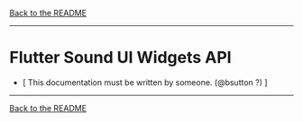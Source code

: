 [Back to the README](../README.md#flutter-sound-api)

-----------------------------------------------------------------------------------------------------------------------

# Flutter Sound UI Widgets API

* [ This documentation must be written by someone. (@bsutton ?) ]

-----------------------------------------------------------------------------------------------------------------------

[Back to the README](../README.md#flutter-sound-api)
